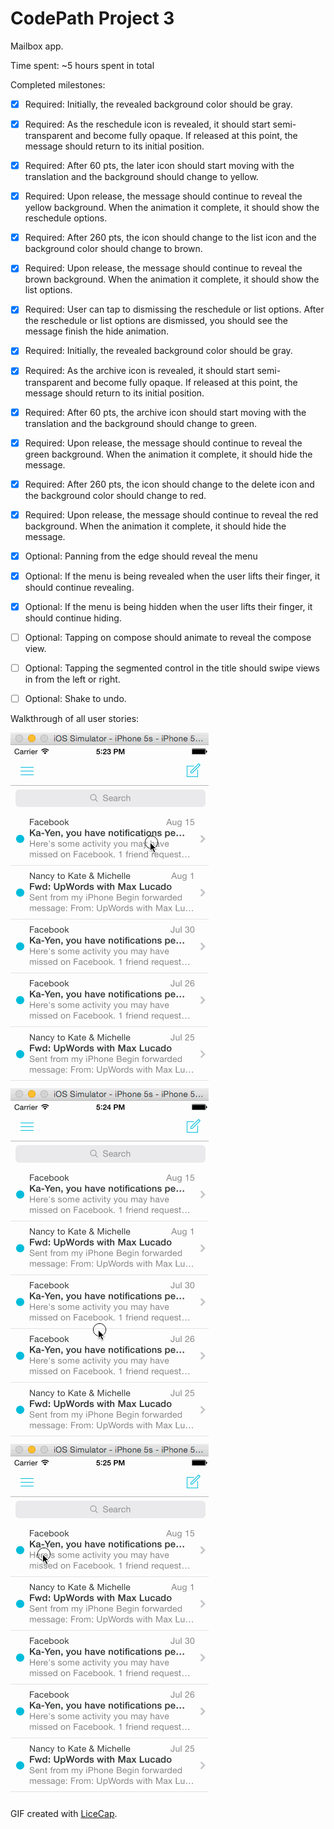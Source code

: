 # CodePath Project 3

Mailbox app.

Time spent: ~5 hours spent in total

Completed milestones:

* [x]    Required: Initially, the revealed background color should be gray.
* [x]    Required: As the reschedule icon is revealed, it should start semi-transparent and become fully opaque. If released at this point, the message should return to its initial position.
* [x]    Required: After 60 pts, the later icon should start moving with the translation and the background should change to yellow.
* [x]    Required: Upon release, the message should continue to reveal the yellow background. When the animation it complete, it should show the reschedule options.
* [x]    Required: After 260 pts, the icon should change to the list icon and the background color should change to brown.
* [x]    Required: Upon release, the message should continue to reveal the brown background. When the animation it complete, it should show the list options.
* [x]    Required: User can tap to dismissing the reschedule or list options. After the reschedule or list options are dismissed, you should see the message finish the hide animation.
* [x]    Required: Initially, the revealed background color should be gray.
* [x]    Required: As the archive icon is revealed, it should start semi-transparent and become fully opaque. If released at this point, the message should return to its initial position.
* [x]    Required: After 60 pts, the archive icon should start moving with the translation and the background should change to green.
* [x]    Required: Upon release, the message should continue to reveal the green background. When the animation it complete, it should hide the message.
* [x]    Required: After 260 pts, the icon should change to the delete icon and the background color should change to red.
* [x]    Required: Upon release, the message should continue to reveal the red background. When the animation it complete, it should hide the message.
* [x]   Optional: Panning from the edge should reveal the menu
* [x]   Optional: If the menu is being revealed when the user lifts their finger, it should continue revealing.
* [x]   Optional: If the menu is being hidden when the user lifts their finger, it should continue hiding.
* [ ]   Optional: Tapping on compose should animate to reveal the compose view.
* [ ]   Optional: Tapping the segmented control in the title should swipe views in from the left or right.
* [ ]   Optional: Shake to undo.


Walkthrough of all user stories:

![Video Walkthrough](mailbox.gif)
![Video Walkthrough 1](mailbox2.gif)
![Video Walkthrough 2](mailbox3.gif)

GIF created with [LiceCap](http://www.cockos.com/licecap/).
